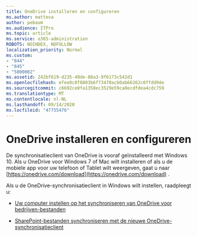 ```yaml
---
title: OneDrive installeren en configureren
ms.author: matteva
author: pebaum
ms.audience: ITPro
ms.topic: article
ms.service: o365-administration
ROBOTS: NOINDEX, NOFOLLOW
localization_priority: Normal
ms.custom:
- "844"
- "845"
- "5800002"
ms.assetid: 242bf619-d235-49de-88a3-9f6173c542d1
ms.openlocfilehash: efee8c0f8803b6f73470acb0ab66262c0ffdd9de
ms.sourcegitcommit: c6692ce0fa1358ec3529e59ca0ecdfdea4cdc759
ms.translationtype: MT
ms.contentlocale: nl-NL
ms.lasthandoff: 09/14/2020
ms.locfileid: "47755476"
---
```

# <a name="install-and-configure-onedrive"></a>OneDrive installeren en configureren

De synchronisatieclient van OneDrive is vooraf geïnstalleerd met Windows 10. Als u OneDrive voor Windows 7 of Mac wilt installeren of als u de mobiele app voor uw telefoon of Tablet wilt weergeven, gaat u naar [https://onedrive.com/download](https://onedrive.com/download) .
  
Als u de OneDrive-synchronisatieclient in Windows wilt instellen, raadpleegt u:
  
- [Uw computer instellen op het synchroniseren van OneDrive voor bedrijven-bestanden](https://go.microsoft.com/fwlink/?linkid=533375)

- [SharePoint-bestanden synchroniseren met de nieuwe OneDrive-synchronisatieclient](https://go.microsoft.com/fwlink/?linkid=871666)
